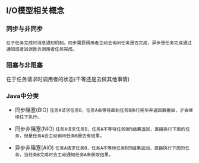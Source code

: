 ## I/O模型相关概念
### 同步与非同步

`在于任务完成时消息通知机制。同步需要调用者主动去询问任务是否完成，异步是任务完成通过通知或者回调告诉调用者任务完成。`

### 阻塞与非阻塞
在于任务请求时调用者的状态(干等还是去做其他事情)
 
### Java中分类
- 同步阻塞(BIO)
  `任务A请求任务B，任务A会等待直到任务B执行完毕并返回数据后，才会继续往下执行。`
    
- 同步非阻塞(NIO)
  `任务A请求任务B，任务A不等待任务B的结果返回，直接执行下面的任务，但是任务A会主动询问任务B是否有结果。`
    
- 异步非阻塞(AIO)
  `任务A请求任务B，任务A不等待任务B的结果返回，直接执行下面的任务，当任务B完成时会主动通知任务A来获取结果。`
